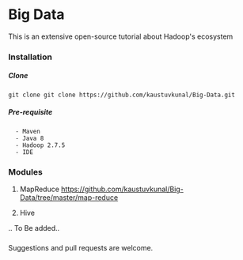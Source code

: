 # Big Data 

This is an extensive open-source tutorial about Hadoop's ecosystem 
 
### Installation  
 
##### Clone 
 `git clone git clone https://github.com/kaustuvkunal/Big-Data.git`
 
 ##### Pre-requisite
 ```
   - Maven
   - Java 8
   - Hadoop 2.7.5 
   - IDE
   ```


### Modules

 1. MapReduce 
 https://github.com/kaustuvkunal/Big-Data/tree/master/map-reduce
 
  
 2. Hive 
 
 .. To Be added..
 
 
 
 
 
 
 



###  
Suggestions and pull requests are welcome.
